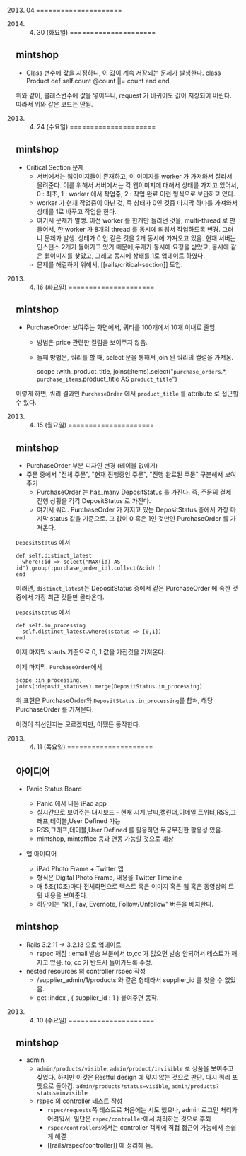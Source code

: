 2013. 04
=====================

2013. 04. 30 (화요일)
=====================

mintshop
--------

* Class 변수에 값을 지정하니, 이 값이 계속 저장되는 문제가 발생한다.
    class Product
      def self.count
        @count ||= count
      end
    end

위와 같이, 클래스변수에 값을 넣어두니, request 가 바뀌어도 값이 저장되어 버린다. 따라서 위와 같은 코드는 안됨.	

2013. 04. 24 (수요일)
=====================

mintshop
--------

* Critical Section 문제
  * 서버에서는 웹이미지들이 존재하고, 이 이미지를 worker 가 가져와서 잘라서 올려준다. 이를 위해서 서버에서는 각 웹이미지에 대해서 상태를 가지고 있어서, 0 : 최초, 1 : worker 에서 작업중, 2 : 작업 완료 이런 형식으로 보관하고 있다.
  * worker 가 현재 작업중이 아닌 것, 즉 상태가 0인 것중 마지막 하나를 가져와서 상태를 1로 바꾸고 작업을 한다.
  * 여기서 문제가 발생. 이전 worker 를 한개만 돌리던 것을, multi-thread 로 만들어서, 한 worker 가 8개의 thread 를 동시에 띄워서 작업하도록 변경. 그러니 문제가 발생. 상태가 0 인 같은 것을 2개 동시에 가져오고 있음. 현재 서버는 인스턴스 2개가 돌아가고 있기 때문에,두개가 동시에 요청을 받았고, 동시에 같은 웹이미지를 찾았고, 그래고 동시에 상태를 1로 업데이트 하였다.
  * 문제를 해결하기 위해서, [[rails/critical-section]] 도입.

2013. 04. 16 (화요일)
=====================

mintshop
--------

* PurchaseOrder 보여주는 화면에서, 쿼리를 100개에서 10개 이내로 줄임.
  * 방법은 price 관련한 컬럼을 보여주지 않음.
  * 둘째 방법은, 쿼리를 할 때, select 문을 통해서 join 된 쿼리의 컬럼을 가져옴.

    scope :with_product_title, joins(:items).select("`purchase_orders`.*, `purchase_items`.product_title AS `product_title`")

이렇게 하면, 쿼리 결과인 `PurchaseOrder` 에서 `product_title` 를 attribute 로 접근할 수 있다.

2013. 04. 15 (월요일)
=====================

mintshop
--------

* PurchaseOrder 부분 디자인 변경 (테이블 없애기)
* 주문 중에서 "전체 주문", "현재 진행중인 주문", "진행 완료된 주문" 구분해서 보여주기
  * PurchaseOrder 는 has_many DepositStatus 를 가진다. 즉, 주문의 결제 진행 상황을 각각 DepositStatus 로 가진다.
  * 여기서 쿼리. PurchaseOrder 가 가지고 있는 DepositStatus 중에서 가장 마지막 status 값을 기준으로. 그 값이 0 혹은 1인 것만인 PurchaseOrder 를 가져온다.

`DepositStatus` 에서
  
    def self.distinct_latest
      where(:id => select("MAX(id) AS id").group(:purchase_order_id).collect(&:id) )
    end

이러면, `distinct_latest`는 DepositStatus 중에서 같은 PurchaseOrder 에 속한 것 중에서 가장 최근 것들만 골라온다.

`DepositStatus` 에서

    def self.in_processing
      self.distinct_latest.where(:status => [0,1])
    end
  
이제 마지막 stauts 기준으로 0, 1 값을 가진것을 가져온다.

이제 마지막.
`PurchaseOrder`에서

    scope :in_processing, joins(:deposit_statuses).merge(DepositStatus.in_processing)

위 표현은 PurchaseOrder와 `DepositStatus.in_processing`를 합쳐, 해당 PurchaseOrder 를 가져온다.

이것이 최선인지는 모르겠지만, 어쨌든 동작한다.

2013. 04. 11 (목요일)
=====================

아이디어
--------

* Panic Status Board
	* Panic 에서 나온 iPad app
	* 실시간으로 보여주는 대시보드 - 현재 시계,날씨,캘린더,이메일,트위터,RSS,그래프,테이블,User Defined 가능
	* RSS,그래프,테이블,User Defined 를 활용하면 무궁무진한 활용성 있음.
	* mintshop, mintoffice 등과 연동 가능할 것으로 예상

* 앱 아이디어
	* iPad Photo Frame + Twitter 앱
	* 형식은 Digital Photo Frame, 내용을 Twitter Timeline
	* 매 5초(10초)마다 전체화면으로 텍스트 혹은 이미지 혹은 웹 혹은 동영상의 트윗 내용을 보여준다.
	* 하단에는 "RT, Fav, Evernote, Follow/Unfollow" 버튼을 배치한다.

mintshop
---------

* Rails 3.2.11 -> 3.2.13 으로 업데이트
	* rspec 깨짐 : email 발송 부분에서 to,cc 가 없으면 발송 안되어서 테스트가 깨지고 있음. to, cc 가 반드시 들어가도록 수정.
* nested resources 의 controller rspec 작성
	* /supplier_admin/1/products 와 같은 형태라서 supplier_id 를 찾을 수 없었음.
	* get :index , { supplier_id : 1 } 붙여주면 동작.

2013. 04. 10 (수요일)
=====================

mintshop
---------

* admin
	* `admin/products/visible`, `admin/product/invisible` 로 상품을 보여주고 싶었다. 하지만 이것은 Restful design 에 맞지 않는 것으로 판단. 다시 쿼리 포맷으로 돌아감. `admin/products?status=visible`, `admin/products?status=invisible`
  * rspec 의 controller 테스트 작성
      * `rspec/requests`쪽 테스트로 처음에는 시도 했으나, admin 로그인 처리가 어려워서, 일단은 `rspec/controller`에서 처리하는 것으로 후퇴
      * `rspec/controllers`에서는 controller 객체에 직접 접근이 가능해서 손쉽게 해결
      * [[rails/rspec/controller]] 에 정리해 둠.
